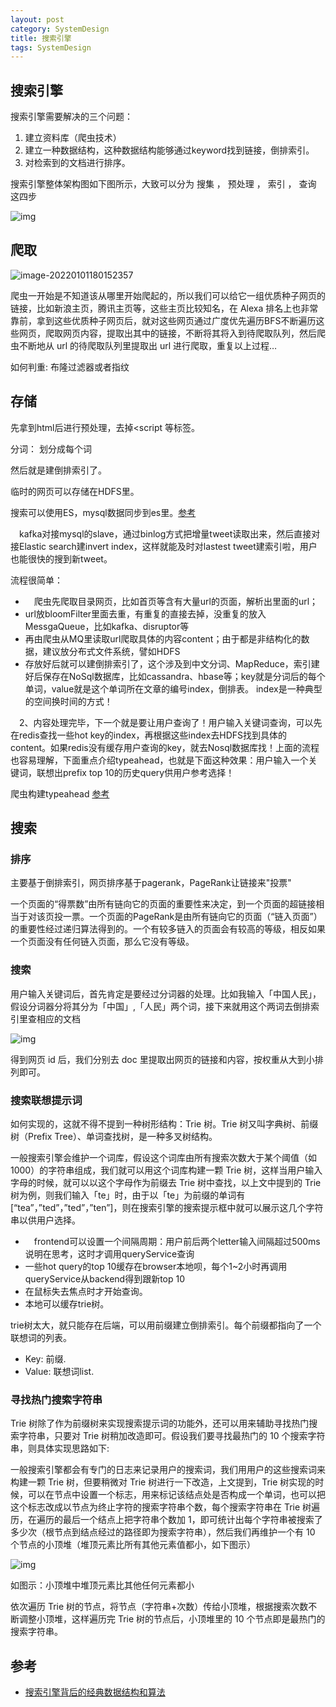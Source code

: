 ```yaml
---
layout: post
category: SystemDesign
title: 搜索引擎
tags: SystemDesign
---
```


## 搜索引擎

搜索引擎需要解决的三个问题：

1. 建立资料库（爬虫技术）
2. 建立一种数据结构，这种数据结构能够通过keyword找到链接，倒排索引。
3. 对检索到的文档进行排序。





搜索引擎整体架构图如下图所示，大致可以分为 搜集 ， 预处理 ， 索引 ， 查询 这四步

![img](https://cdn.jsdelivr.net/gh/mafulong/mdPic@vv3/v3/20220101184002.png)

## 爬取

![image-20220101180152357](https://cdn.jsdelivr.net/gh/mafulong/mdPic@vv3/v3/20220101184047.png)

爬虫一开始是不知道该从哪里开始爬起的，所以我们可以给它一组优质种子网页的链接，比如新浪主页，腾讯主页等，这些主页比较知名，在 Alexa 排名上也非常靠前，拿到这些优质种子网页后，就对这些网页通过广度优先遍历BFS不断遍历这些网页，爬取网页内容，提取出其中的链接，不断将其将入到待爬取队列，然后爬虫不断地从 url 的待爬取队列里提取出 url 进行爬取，重复以上过程…



如何判重: 布隆过滤器或者指纹

## 存储

先拿到html后进行预处理，去掉<script 等标签。

分词： 划分成每个词

然后就是建倒排索引了。





临时的网页可以存储在HDFS里。



搜索可以使用ES，mysql数据同步到es里。[参考](https://www.cnblogs.com/theseventhson/p/16613885.html)

　kafka对接mysql的slave，通过binlog方式把增量tweet读取出来，然后直接对接Elastic search建invert index，这样就能及时对lastest tweet建索引啦，用户也能很快的搜到新tweet。





流程很简单：

- 　爬虫先爬取目录网页，比如首页等含有大量url的页面，解析出里面的url；
- ​    url放bloomFilter里面去重，有重复的直接去掉，没重复的放入MessgaQueue，比如kafka、disruptor等
- ​    再由爬虫从MQ里读取url爬取具体的内容content；由于都是非结构化的数据，建议放分布式文件系统，譬如HDFS
- ​    存放好后就可以建倒排索引了，这个涉及到中文分词、MapReduce，索引建好后保存在NoSql数据库，比如cassandra、hbase等；key就是分词后的每个单词，value就是这个单词所在文章的编号index，倒排表。 index是一种典型的空间换时间的方式！



 　2、内容处理完毕，下一个就是要让用户查询了！用户输入关键词查询，可以先在redis查找一些hot key的index，再根据这些index去HDFS找到具体的content。如果redis没有缓存用户查询的key，就去Nosql数据库找！上面的流程也容易理解，下面重点介绍typeahead，也就是下面这种效果：用户输入一个关键词，联想出prefix top 10的历史query供用户参考选择！



爬虫构建typeahead   [参考](https://www.cnblogs.com/theseventhson/p/16610747.html)









## 搜索

### 排序

主要基于倒排索引，网页排序基于pagerank，PageRank让链接来"投票"

一个页面的“得票数”由所有链向它的页面的重要性来决定，到一个页面的超链接相当于对该页投一票。一个页面的PageRank是由所有链向它的页面（“链入页面”）的重要性经过递归算法得到的。一个有较多链入的页面会有较高的等级，相反如果一个页面没有任何链入页面，那么它没有等级。

### 搜索

用户输入关键词后，首先肯定是要经过分词器的处理。比如我输入「中国人民」，假设分词器分将其分为「中国」,「人民」两个词，接下来就用这个两词去倒排索引里查相应的文档

![img](https://cdn.jsdelivr.net/gh/mafulong/mdPic@vv3/v3/20220101184920.png)

得到网页 id 后，我们分别去 doc 里提取出网页的链接和内容，按权重从大到小排列即可。

### 搜索联想提示词

如何实现的，这就不得不提到一种树形结构：Trie 树。Trie 树又叫字典树、前缀树（Prefix Tree）、单词查找树，是一种多叉树结构。

一般搜索引擎会维护一个词库，假设这个词库由所有搜索次数大于某个阈值（如 1000）的字符串组成，我们就可以用这个词库构建一颗 Trie 树，这样当用户输入字母的时候，就可以以这个字母作为前缀去 Trie 树中查找，以上文中提到的 Trie 树为例，则我们输入「te」时，由于以「te」为前缀的单词有 [“tea”，”ted”，”ted”，”ten”]，则在搜索引擎的搜索提示框中就可以展示这几个字符串以供用户选择。



- 　frontend可以设置一个间隔周期：用户前后两个letter输入间隔超过500ms说明在思考，这时才调用queryService查询
-   一些hot query的top 10缓存在browser本地呗，每个1~2小时再调用queryService从backend得到跟新top 10
- 在鼠标失去焦点时才开始查询。
- 本地可以缓存trie树。



trie树太大，就只能存在后端，可以用前缀建立倒排索引。每个前缀都指向了一个联想词的列表。

- Key: 前缀.
- Value: 联想词list. 





### 寻找热门搜索字符串

 

Trie 树除了作为前缀树来实现搜索提示词的功能外，还可以用来辅助寻找热门搜索字符串，只要对 Trie 树稍加改造即可。假设我们要寻找最热门的 10 个搜索字符串，则具体实现思路如下:

 

一般搜索引擎都会有专门的日志来记录用户的搜索词，我们用用户的这些搜索词来构建一颗  Trie 树，但要稍微对 Trie 树进行一下改造，上文提到，Trie 树实现的时候，可以在节点中设置一个标志，用来标记该结点处是否构成一个单词，也可以把这个标志改成以节点为终止字符的搜索字符串个数，每个搜索字符串在 Trie 树遍历，在遍历的最后一个结点上把字符串个数加 1，即可统计出每个字符串被搜索了多少次（根节点到结点经过的路径即为搜索字符串），然后我们再维护一个有 10 个节点的小顶堆（堆顶元素比所有其他元素值都小，如下图示）

 

![img](https://cdn.jsdelivr.net/gh/mafulong/mdPic@vv3/v3/20220101193305.png)

如图示：小顶堆中堆顶元素比其他任何元素都小 

依次遍历 Trie 树的节点，将节点（字符串+次数）传给小顶堆，根据搜索次数不断调整小顶堆，这样遍历完 Trie 树的节点后，小顶堆里的 10 个节点即是最热门的搜索字符串。







## 参考

- [搜索引擎背后的经典数据结构和算法](https://flashgene.com/archives/118638.html)
